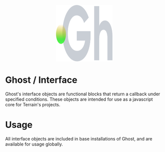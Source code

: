 <p align="center">
  <img width="180" height="180" src="https://github.com/terrainagency/ghost/blob/main/assets/logo.svg" alt="Ghost: Agnostic GSAP and Tailwind Framework">
</p>

# Ghost / Interface
Ghost's interface objects are functional blocks that return a callback under specified conditions. These objects are intended for use as a javascript core for Terrain's projects.

# Usage
All interface objects are included in base installations of Ghost, and are available for usage globally.



